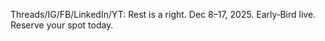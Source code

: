 Threads/IG/FB/LinkedIn/YT: Rest is a right. Dec 8–17, 2025. Early‑Bird live. Reserve your spot today.